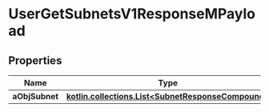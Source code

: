 
# UserGetSubnetsV1ResponseMPayload

## Properties
Name | Type | Description | Notes
------------ | ------------- | ------------- | -------------
**aObjSubnet** | [**kotlin.collections.List&lt;SubnetResponseCompound&gt;**](SubnetResponseCompound.md) |  | 



